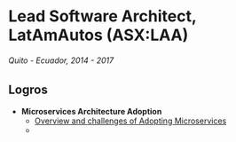 # Lead Software Architect, LatAmAutos \(ASX:LAA\)

###### Quito - Ecuador, 2014 - 2017

## Logros

* **Microservices Architecture Adoption**
  * [Overview and challenges of Adopting Microservices](overview-and-challenges-of-adopting-microservices.md)
  * 




